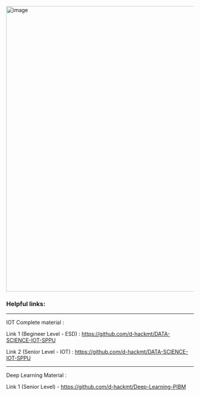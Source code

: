 <img width="512" height="767" alt="image" src="https://github.com/user-attachments/assets/01aa511e-118c-4ae4-943a-46c22cb1b7f2" />




### Helpful links: 

--- 

IOT Complete material : 

Link 1 (Begineer Level - ESD) : https://github.com/d-hackmt/DATA-SCIENCE-IOT-SPPU

Link 2 (Senior Level   - IOT) : https://github.com/d-hackmt/DATA-SCIENCE-IOT-SPPU


----
Deep Learning Material : 

Link 1 (Senior Level)  -  https://github.com/d-hackmt/Deep-Learning-PIBM
